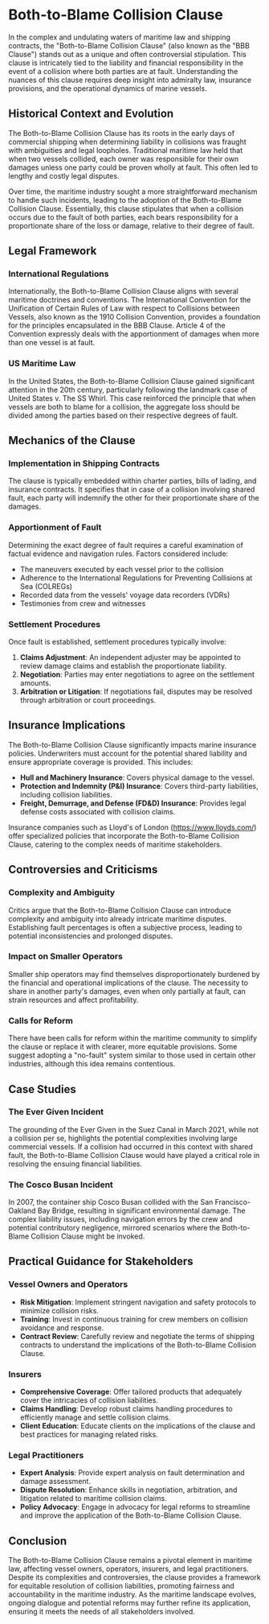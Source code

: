 # Both-to-Blame Collision Clause

In the complex and undulating waters of maritime law and shipping contracts, the "Both-to-Blame Collision Clause" (also known as the "BBB Clause") stands out as a unique and often controversial stipulation. This clause is intricately tied to the liability and financial responsibility in the event of a collision where both parties are at fault. Understanding the nuances of this clause requires deep insight into admiralty law, insurance provisions, and the operational dynamics of marine vessels.

## Historical Context and Evolution

The Both-to-Blame Collision Clause has its roots in the early days of commercial shipping when determining liability in collisions was fraught with ambiguities and legal loopholes. Traditional maritime law held that when two vessels collided, each owner was responsible for their own damages unless one party could be proven wholly at fault. This often led to lengthy and costly legal disputes.

Over time, the maritime industry sought a more straightforward mechanism to handle such incidents, leading to the adoption of the Both-to-Blame Collision Clause. Essentially, this clause stipulates that when a collision occurs due to the fault of both parties, each bears responsibility for a proportionate share of the loss or damage, relative to their degree of fault.

## Legal Framework

### International Regulations

Internationally, the Both-to-Blame Collision Clause aligns with several maritime doctrines and conventions. The International Convention for the Unification of Certain Rules of Law with respect to Collisions between Vessels, also known as the 1910 Collision Convention, provides a foundation for the principles encapsulated in the BBB Clause. Article 4 of the Convention expressly deals with the apportionment of damages when more than one vessel is at fault.

### US Maritime Law

In the United States, the Both-to-Blame Collision Clause gained significant attention in the 20th century, particularly following the landmark case of United States v. The SS Whirl. This case reinforced the principle that when vessels are both to blame for a collision, the aggregate loss should be divided among the parties based on their respective degrees of fault.

## Mechanics of the Clause

### Implementation in Shipping Contracts

The clause is typically embedded within charter parties, bills of lading, and insurance contracts. It specifies that in case of a collision involving shared fault, each party will indemnify the other for their proportionate share of the damages.

### Apportionment of Fault

Determining the exact degree of fault requires a careful examination of factual evidence and navigation rules. Factors considered include:

- The maneuvers executed by each vessel prior to the collision
- Adherence to the International Regulations for Preventing Collisions at Sea (COLREGs)
- Recorded data from the vessels' voyage data recorders (VDRs)
- Testimonies from crew and witnesses

### Settlement Procedures

Once fault is established, settlement procedures typically involve:

1. **Claims Adjustment**: An independent adjuster may be appointed to review damage claims and establish the proportionate liability.
2. **Negotiation**: Parties may enter negotiations to agree on the settlement amounts.
3. **Arbitration or Litigation**: If negotiations fail, disputes may be resolved through arbitration or court proceedings.

## Insurance Implications

The Both-to-Blame Collision Clause significantly impacts marine insurance policies. Underwriters must account for the potential shared liability and ensure appropriate coverage is provided. This includes:

- **Hull and Machinery Insurance**: Covers physical damage to the vessel.
- **Protection and Indemnity (P&I) Insurance**: Covers third-party liabilities, including collision liabilities.
- **Freight, Demurrage, and Defense (FD&D) Insurance**: Provides legal defense costs associated with collision claims.

Insurance companies such as Lloyd's of London (https://www.lloyds.com/) offer specialized policies that incorporate the Both-to-Blame Collision Clause, catering to the complex needs of maritime stakeholders.

## Controversies and Criticisms

### Complexity and Ambiguity

Critics argue that the Both-to-Blame Collision Clause can introduce complexity and ambiguity into already intricate maritime disputes. Establishing fault percentages is often a subjective process, leading to potential inconsistencies and prolonged disputes.

### Impact on Smaller Operators

Smaller ship operators may find themselves disproportionately burdened by the financial and operational implications of the clause. The necessity to share in another party's damages, even when only partially at fault, can strain resources and affect profitability.

### Calls for Reform 

There have been calls for reform within the maritime community to simplify the clause or replace it with clearer, more equitable provisions. Some suggest adopting a "no-fault" system similar to those used in certain other industries, although this idea remains contentious.

## Case Studies

### The Ever Given Incident

The grounding of the Ever Given in the Suez Canal in March 2021, while not a collision per se, highlights the potential complexities involving large commercial vessels. If a collision had occurred in this context with shared fault, the Both-to-Blame Collision Clause would have played a critical role in resolving the ensuing financial liabilities.

### The Cosco Busan Incident

In 2007, the container ship Cosco Busan collided with the San Francisco-Oakland Bay Bridge, resulting in significant environmental damage. The complex liability issues, including navigation errors by the crew and potential contributory negligence, mirrored scenarios where the Both-to-Blame Collision Clause might be invoked.

## Practical Guidance for Stakeholders

### Vessel Owners and Operators

- **Risk Mitigation**: Implement stringent navigation and safety protocols to minimize collision risks.
- **Training**: Invest in continuous training for crew members on collision avoidance and response.
- **Contract Review**: Carefully review and negotiate the terms of shipping contracts to understand the implications of the Both-to-Blame Collision Clause.

### Insurers

- **Comprehensive Coverage**: Offer tailored products that adequately cover the intricacies of collision liabilities.
- **Claims Handling**: Develop robust claims handling procedures to efficiently manage and settle collision claims.
- **Client Education**: Educate clients on the implications of the clause and best practices for managing related risks.

### Legal Practitioners

- **Expert Analysis**: Provide expert analysis on fault determination and damage assessment.
- **Dispute Resolution**: Enhance skills in negotiation, arbitration, and litigation related to maritime collision claims.
- **Policy Advocacy**: Engage in advocacy for legal reforms to streamline and improve the application of the Both-to-Blame Collision Clause.

## Conclusion

The Both-to-Blame Collision Clause remains a pivotal element in maritime law, affecting vessel owners, operators, insurers, and legal practitioners. Despite its complexities and controversies, the clause provides a framework for equitable resolution of collision liabilities, promoting fairness and accountability in the maritime industry. As the maritime landscape evolves, ongoing dialogue and potential reforms may further refine its application, ensuring it meets the needs of all stakeholders involved.